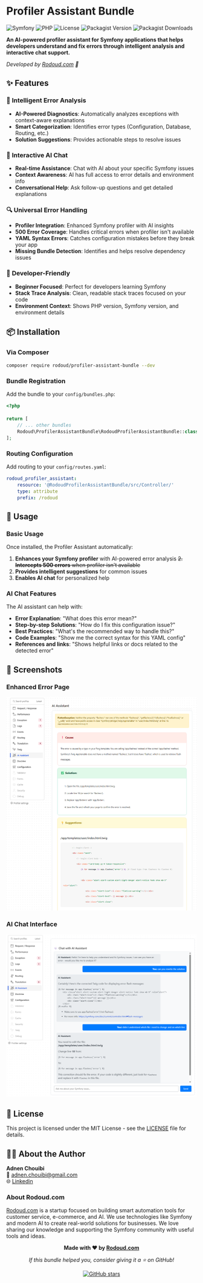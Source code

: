 # Profiler Assistant Bundle


![Symfony](https://img.shields.io/badge/Symfony-7.0+-green.svg)
![PHP](https://img.shields.io/badge/PHP-8.1+-blue.svg)
![License](https://img.shields.io/badge/license-MIT-brightgreen.svg)
![Packagist Version](https://img.shields.io/packagist/v/rodoud/profiler-assistant-bundle)
![Packagist Downloads](https://img.shields.io/packagist/dt/rodoud/profiler-assistant-bundle)

**An AI-powered profiler assistant for Symfony applications that helps developers understand and fix errors through intelligent analysis and interactive chat support.**

*Developed by [Rodoud.com](https://rodoud.com) 🚀*


## ✨ Features

### 🤖 **Intelligent Error Analysis**
- **AI-Powered Diagnostics**: Automatically analyzes exceptions with context-aware explanations
- **Smart Categorization**: Identifies error types (Configuration, Database, Routing, etc.)
- **Solution Suggestions**: Provides actionable steps to resolve issues

### 💬 **Interactive AI Chat**
- **Real-time Assistance**: Chat with AI about your specific Symfony issues
- **Context Awareness**: AI has full access to error details and environment info
- **Conversational Help**: Ask follow-up questions and get detailed explanations

### 🔍 **Universal Error Handling**
- **Profiler Integration**: Enhanced Symfony profiler with AI insights
- **500 Error Coverage**: Handles critical errors when profiler isn't available
- **YAML Syntax Errors**: Catches configuration mistakes before they break your app
- **Missing Bundle Detection**: Identifies and helps resolve dependency issues

### 🎯 **Developer-Friendly**
- **Beginner Focused**: Perfect for developers learning Symfony
- **Stack Trace Analysis**: Clean, readable stack traces focused on your code
- **Environment Context**: Shows PHP version, Symfony version, and environment details

## 📦 Installation

### Via Composer

```bash
composer require rodoud/profiler-assistant-bundle --dev
```

### Bundle Registration

Add the bundle to your `config/bundles.php`:

```php
<?php

return [
    // ... other bundles
    Rodoud\ProfilerAssistantBundle\RodoudProfilerAssistantBundle::class => ['dev' => true, 'test' => true],
];
```

### Routing Configuration

Add routing to your `config/routes.yaml`:

```yaml
rodoud_profiler_assistant:
    resource: '@RodoudProfilerAssistantBundle/src/Controller/'
    type: attribute
    prefix: /rodoud
```


## 🚀 Usage

### Basic Usage

Once installed, the Profiler Assistant automatically:

1. **Enhances your Symfony profiler** with AI-powered error analysis
~~2. **Intercepts 500 errors** when profiler isn't available~~
3. **Provides intelligent suggestions** for common issues
4. **Enables AI chat** for personalized help


### AI Chat Features

The AI assistant can help with:

- **Error Explanation**: "What does this error mean?"
- **Step-by-step Solutions**: "How do I fix this configuration issue?"
- **Best Practices**: "What's the recommended way to handle this?"
- **Code Examples**: "Show me the correct syntax for this YAML config"
- **References and links**: "Shows helpful links or docs related to the detected error"

## 🎨 Screenshots

### Enhanced Error Page
![Error Page](https://raw.githubusercontent.com/rodoudcom/profiler-assistant-bundle/refs/heads/main/docs/rodoud-ai-assistant-1.png)

### AI Chat Interface
![Chat Interface](https://raw.githubusercontent.com/rodoudcom/profiler-assistant-bundle/refs/heads/main/docs/rodoud-ai-assistant-2.png)


## 📄 License

This project is licensed under the MIT License - see the [LICENSE](LICENSE) file for details.

## 👨‍💻 About the Author

**Adnen Chouibi**  
📧 [adnen.chouibi@gmail.com](mailto:adnen.chouibi@gmail.com)  
🌐 [Linkedin](https://www.linkedin.com/in/adnen-chouibi-b933a84a/)  


### About Rodoud.com

[Rodoud.com](https://rodoud.com) is a startup focused on building smart automation tools for customer service, e-commerce, and AI.
We use technologies like Symfony and modern AI to create real-world solutions for businesses.
We love sharing our knowledge and supporting the Symfony community with useful tools and ideas.


<div align="center">

**Made with ❤️ by [Rodoud.com](https://rodoud.com)**

*If this bundle helped you, consider giving it a ⭐ on GitHub!*

[![GitHub stars](https://img.shields.io/github/stars/rodoudcom/profiler-assistant-bundle?style=social)](https://github.com/rodoudcom/profiler-assistant-bundle)

</div>
